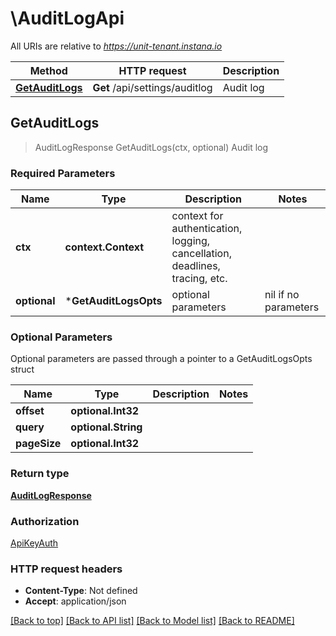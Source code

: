 # \AuditLogApi

All URIs are relative to *https://unit-tenant.instana.io*

Method | HTTP request | Description
------------- | ------------- | -------------
[**GetAuditLogs**](AuditLogApi.md#GetAuditLogs) | **Get** /api/settings/auditlog | Audit log



## GetAuditLogs

> AuditLogResponse GetAuditLogs(ctx, optional)
Audit log

### Required Parameters


Name | Type | Description  | Notes
------------- | ------------- | ------------- | -------------
**ctx** | **context.Context** | context for authentication, logging, cancellation, deadlines, tracing, etc.
 **optional** | ***GetAuditLogsOpts** | optional parameters | nil if no parameters

### Optional Parameters

Optional parameters are passed through a pointer to a GetAuditLogsOpts struct


Name | Type | Description  | Notes
------------- | ------------- | ------------- | -------------
 **offset** | **optional.Int32**|  | 
 **query** | **optional.String**|  | 
 **pageSize** | **optional.Int32**|  | 

### Return type

[**AuditLogResponse**](AuditLogResponse.md)

### Authorization

[ApiKeyAuth](../README.md#ApiKeyAuth)

### HTTP request headers

- **Content-Type**: Not defined
- **Accept**: application/json

[[Back to top]](#) [[Back to API list]](../README.md#documentation-for-api-endpoints)
[[Back to Model list]](../README.md#documentation-for-models)
[[Back to README]](../README.md)

